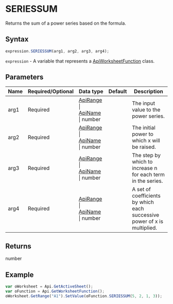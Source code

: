 # SERIESSUM

Returns the sum of a power series based on the formula.

## Syntax

```javascript
expression.SERIESSUM(arg1, arg2, arg3, arg4);
```

`expression` - A variable that represents a [ApiWorksheetFunction](../ApiWorksheetFunction.md) class.

## Parameters

| **Name** | **Required/Optional** | **Data type** | **Default** | **Description** |
| ------------- | ------------- | ------------- | ------------- | ------------- |
| arg1 | Required | [ApiRange](../../ApiRange/ApiRange.md) \| [ApiName](../../ApiName/ApiName.md) \| number |  | The input value to the power series. |
| arg2 | Required | [ApiRange](../../ApiRange/ApiRange.md) \| [ApiName](../../ApiName/ApiName.md) \| number |  | The initial power to which x will be raised. |
| arg3 | Required | [ApiRange](../../ApiRange/ApiRange.md) \| [ApiName](../../ApiName/ApiName.md) \| number |  | The step by which to increase n for each term in the series. |
| arg4 | Required | [ApiRange](../../ApiRange/ApiRange.md) \| [ApiName](../../ApiName/ApiName.md) \| number |  | A set of coefficients by which each successive power of x is multiplied. |

## Returns

number

## Example



```javascript editor-xlsx
var oWorksheet = Api.GetActiveSheet();
var oFunction = Api.GetWorksheetFunction();
oWorksheet.GetRange("A1").SetValue(oFunction.SERIESSUM(5, 2, 1, 3));
```
